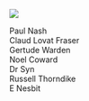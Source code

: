 <a href="https://juncture-digital.org"><img src="https://juncture-digital.org/images/ve-button.png"></a>
<param ve-config title="Dymchurch" author="Michelle Crowther" layout="vtl" banner="https://commons.wikimedia.org/wiki/File:Charles_Sims--The_Sands_at_Dymchurch--c1920-2--Tate.jpg">

<param ve-entity eid="Q179224" aliases="Dover">

Paul Nash   
Claud Lovat Fraser   
Gertude Warden   
Noel Coward   
Dr Syn   
Russell Thorndike   
E Nesbit   
<param ve-image url="https://upload.wikimedia.org/wikipedia/commons/c/c1/Paul_Nash_Artist_Noel_Coward_ActorPlaywright_Edith_Nesbit_Author_Stayed_here_%28Dymchurch_Heritage_Trail_plaque%29.jpg" label="Dymchurch Heritage Trail" attribution="Spudgun67, via Wikimedia Commons" license="CC BY-SA 4.0"> 

<param ve-image url="https://commons.wikimedia.org/wiki/File:Charles_Sims--The_Sands_at_Dymchurch--c1920-2--Tate.jpg" label="The Sands at Dymchurch" attribution="Charles Sims, Public domain, via Wikimedia Commons">
